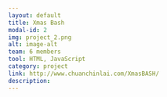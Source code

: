 ```yaml
---
layout: default
title: Xmas Bash
modal-id: 2
img: project_2.png
alt: image-alt
team: 6 members
tool: HTML, JavaScript
category: project
link: http://www.chuanchinlai.com/XmasBASH/
description: 
---
```

